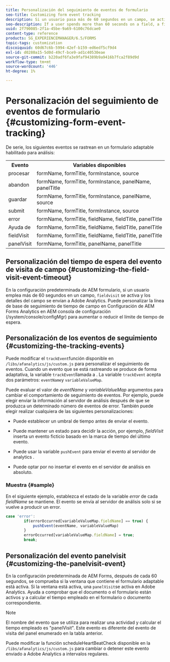```yaml
---
title: Personalización del seguimiento de eventos de formulario
seo-title: Customizing form event tracking
description: Si un usuario pasa más de 60 segundos en un campo, se activa un evento de visita de campo y los detalles del campo se envían a Adobe SiteCatalyst.
seo-description: If a user spends more than 60 seconds on a field, a fieldvisit event is triggered and the details of the field are sent to Adobe SiteCatalyst.
uuid: 2f790085-2f1a-45be-9a69-6100c76dcae0
content-type: reference
products: SG_EXPERIENCEMANAGER/6.5/FORMS
topic-tags: customization
discoiquuid: 60d67c6b-5994-42ef-b159-ed6edf5cf9d4
exl-id: d0280a15-5d0d-49cf-bce9-ad1c40530eae
source-git-commit: b220adf6fa3e9faf94389b9a9416b7fca2f89d9d
workflow-type: tm+mt
source-wordcount: '446'
ht-degree: 1%

---
```


# Personalización del seguimiento de eventos de formulario {#customizing-form-event-tracking}

De serie, los siguientes eventos se rastrean en un formulario adaptable habilitado para análisis:

<table>
 <tbody>
  <tr>
   <th>Evento</th>
   <th>Variables disponibles</th>
  </tr>
  <tr>
   <td>procesar</td>
   <td>formName, formTitle, formInstance, source</td>
  </tr>
  <tr>
   <td>abandon</td>
   <td>formName, formTitle, formInstance, panelName, panelTitle</td>
  </tr>
  <tr>
   <td>guardar</td>
   <td>formName, formTitle, formInstance, panelName, source</td>
  </tr>
  <tr>
   <td>submit</td>
   <td>formName, formTitle, formInstance, source</td>
  </tr>
  <tr>
   <td>error</td>
   <td>formName, formTitle, fieldName, fieldTitle, panelTitle</td>
  </tr>
  <tr>
   <td>Ayuda de </td>
   <td>formName, formTitle, fieldName, fieldTitle, panelTitle</td>
  </tr>
  <tr>
   <td>fieldVisit</td>
   <td>formName, formTitle, fieldName, fieldTitle, panelTitle<br /> </td>
  </tr>
  <tr>
   <td>panelVisit</td>
   <td>formName, formTitle, panelName, panelTitle</td>
  </tr>
 </tbody>
</table>

## Personalización del tiempo de espera del evento de visita de campo {#customizing-the-field-visit-event-timeout}

En la configuración predeterminada de AEM formulario, si un usuario emplea más de 60 segundos en un campo, `fieldvisit` se activa y los detalles del campo se envían a Adobe Analytics. Puede personalizar la línea de base de seguimiento de tiempo de campo en Configuración de AEM Forms Analytics en AEM consola de configuración (/system/console/configMgr) para aumentar o reducir el límite de tiempo de espera.

## Personalización de los eventos de seguimiento {#customizing-the-tracking-events}

Puede modificar el `trackEvent`función disponible en `/libs/afanalytics/js/custom.js` para personalizar el seguimiento de eventos. Cuando un evento que se está rastreando se produce de forma adaptativa, la variable `trackEvent`llamada a . La variable `trackEvent` acepta dos parámetros: `eventName`y `variableValueMap`.

Puede evaluar el valor de *eventName* y *variableValueMap* argumentos para cambiar el comportamiento de seguimiento de eventos. Por ejemplo, puede elegir enviar la información al servidor de análisis después de que se produzca un determinado número de eventos de error. También puede elegir realizar cualquiera de las siguientes personalizaciones:

* Puede establecer un umbral de tiempo antes de enviar el evento.
* Puede mantener un estado para decidir la acción, por ejemplo, *fieldVisit* inserta un evento ficticio basado en la marca de tiempo del último evento.
* Puede usar la variable `pushEvent` para enviar el evento al servidor de analytics *.*

* Puede optar por no insertar el evento en el servidor de análisis en absoluto.

### Muestra {#sample}

En el siguiente ejemplo, establezca el estado de la variable *error* de cada *fieldName* se mantiene. El evento se envía al servidor de análisis solo si se vuelve a producir un error.

```javascript
case 'error':
        if(errorOccurred[variableValueMap.fieldName] == true) {
            pushEvent(eventName, variableValueMap)
        }
        errorOccurred[variableValueMap.fieldName] = true;
        break;
```

## Personalización del evento panelvisit {#customizing-the-panelvisit-event}

En la configuración predeterminada de AEM Forms, después de cada 60 segundos, se comprueba si la ventana que contiene el formulario adaptable está activa. Si la ventana está activa, una `panelVisit`se activa en Adobe Analytics. Ayuda a comprobar que el documento o el formulario están activos y a calcular el tiempo empleado en el formulario o documento correspondiente.

>[!NOTE]
>
>El nombre del evento que se utiliza para realizar una actividad y calcular el tiempo empleado es &quot;panelVisit&quot;. Este evento es diferente del evento de visita del panel enumerado en la tabla anterior.

Puede modificar la función scheduleHeartBeatCheck disponible en la `/libs/afanalytics/js/custom.js` para cambiar o detener este evento enviado a Adobe Analytics a intervalos regulares.
